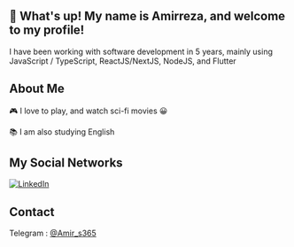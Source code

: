 ## 👋  What's up! My name is Amirreza, and welcome to my profile! 


I have been working with software development in 5 years, mainly using JavaScript / TypeScript, ReactJS/NextJS, NodeJS, and Flutter

## About Me

🎮 I love to play, and watch sci-fi movies 😀

📚 I am also studying English

## My Social Networks
[![LinkedIn](https://img.shields.io/badge/LinkedIn--blue?style=for-the-badge&logo=linkedin&link=https://www.linkedin.com/in/amirreza-salimi-884b4517a/&logoColor=white)](https://www.linkedin.com/in/amirreza-salimi-884b4517a/)

## Contact
Telegram : [@Amir_s365](https://t.me/amir_s365/)